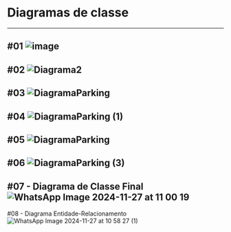 # Diagramas de classe

----------------------------------------------------------------------------------------------
#01 
![image](https://github.com/user-attachments/assets/b5f245ca-2f71-4067-af31-9ccf741fda27)
----------------------------------------------------------------------------------------------
#02 
![Diagrama2](https://github.com/user-attachments/assets/86890f2b-fd28-4c11-b801-7094c0028038)
----------------------------------------------------------------------------------------------
#03
![DiagramaParking](https://github.com/user-attachments/assets/9e997205-88f3-47ad-a213-625cbb42b558)
----------------------------------------------------------------------------------------------
#04 
![DiagramaParking (1)](https://github.com/user-attachments/assets/cff77305-0018-4e4e-a4e4-83b0bee16e80)
----------------------------------------------------------------------------------------------
#05
![DiagramaParking](https://github.com/user-attachments/assets/07321f61-ae2c-44ef-9081-d01b1f9f9ee8)
----------------------------------------------------------------------------------------------
#06
![DiagramaParking (3)](https://github.com/user-attachments/assets/cda5e502-a3cd-4352-a714-b6ab754635fa)
----------------------------------------------------------------------------------------------
#07 - Diagrama de Classe Final
![WhatsApp Image 2024-11-27 at 11 00 19](https://github.com/user-attachments/assets/0b604023-7542-4116-a786-d86935e1d265)
----------------------------------------------------------------------------------------------
#08 - Diagrama Entidade-Relacionamento
![WhatsApp Image 2024-11-27 at 10 58 27 (1)](https://github.com/user-attachments/assets/d8cf585a-f6c2-4b9d-9c5a-f02427ca5094)
